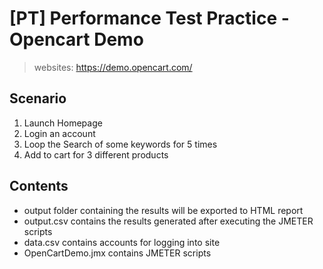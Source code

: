# [PT] Performance Test Practice - Opencart Demo
> websites: https://demo.opencart.com/

## Scenario

1. Launch Homepage
2. Login an account
3. Loop the Search of some keywords for 5 times
4. Add to cart for 3 different products

## Contents

* output folder containing the results will be exported to HTML report
* output.csv contains the results generated after executing the JMETER scripts
* data.csv contains accounts for logging into site
* OpenCartDemo.jmx contains JMETER scripts

<!-- Markdown link & img dfn's -->